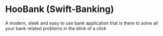 # HooBank (Swift-Banking)

A modern, sleek and easy to use bank application that is there to solve all your bank related problems in the blink of a *click*
